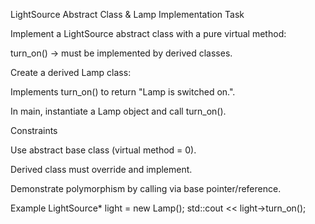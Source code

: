 LightSource Abstract Class & Lamp Implementation
Task

Implement a LightSource abstract class with a pure virtual method:

turn_on() → must be implemented by derived classes.

Create a derived Lamp class:

Implements turn_on() to return "Lamp is switched on.".

In main, instantiate a Lamp object and call turn_on().

Constraints

Use abstract base class (virtual method = 0).

Derived class must override and implement.

Demonstrate polymorphism by calling via base pointer/reference.

Example
LightSource* light = new Lamp();
std::cout << light->turn_on(); 